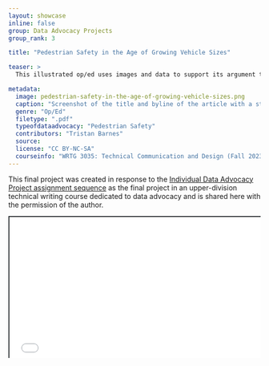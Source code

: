 ```yaml
---
layout: showcase
inline: false
group: Data Advocacy Projects
group_rank: 3

title: "Pedestrian Safety in the Age of Growing Vehicle Sizes"

teaser: >
  This illustrated op/ed uses images and data to support its argument that increasing vehicle sizes have seriously impacted the safety of pedestrians. It touts the benefits of smaller cars and advocates for stricter safety measures for vehicle design in the United States.

metadata:
  image: pedestrian-safety-in-the-age-of-growing-vehicle-sizes.png
  caption: "Screenshot of the title and byline of the article with a stock image of police tape around the scene of a car accident"
  genre: "Op/Ed"
  filetype: ".pdf"
  typeofdataadvocacy: "Pedestrian Safety"
  contributors: "Tristan Barnes"
  source:
  license: "CC BY-NC-SA"
  courseinfo: "WRTG 3035: Technical Communication and Design (Fall 2023, taught by Nathan Pieplow at the University of Colorado Boulder)"
---
```


This final project was created in response to the [Individual Data Advocacy Project assignment sequence](https://da4asandbox.github.io/curricularsite/cards/individual-data-advocacy-project) as the final project in an upper-division technical writing course dedicated to data advocacy and is shared here with the permission of the author.

<div style="position: relative; padding-bottom: 56.25%; height: 0; overflow: hidden;"><iframe src="../assets/pdf/pedestrian-safety-in-the-age-of-growing-vehicle-sizes.pdf" width="100%" title="Pedestrian Safety in the Age of Growing Vehicle Sizes" style="border:2px #323639 solid; position: absolute; top: 0; left: 0; right: 0; bottom: 0; height: 100%; max-width: 100%;"></iframe></div>
